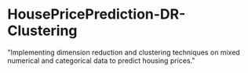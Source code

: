 # HousePricePrediction-DR-Clustering
"Implementing dimension reduction and clustering techniques on mixed numerical and categorical data to predict housing prices."
